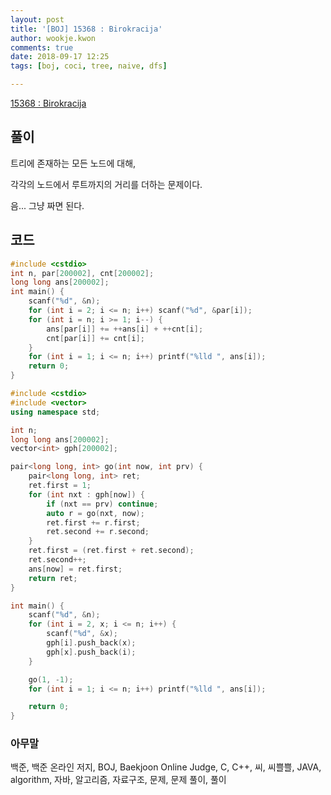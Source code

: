 ```yaml
---
layout: post
title: '[BOJ] 15368 : Birokracija'
author: wookje.kwon
comments: true
date: 2018-09-17 12:25
tags: [boj, coci, tree, naive, dfs]

---
```


[15368 : Birokracija](https://www.acmicpc.net/problem/15368)  

## 풀이

트리에 존재하는 모든 노드에 대해,

각각의 노드에서 루트까지의 거리를 더하는 문제이다.

음... 그냥 짜면 된다.

## 코드

```cpp
#include <cstdio>
int n, par[200002], cnt[200002];
long long ans[200002];
int main() {
    scanf("%d", &n);
    for (int i = 2; i <= n; i++) scanf("%d", &par[i]);
    for (int i = n; i >= 1; i--) {
        ans[par[i]] += ++ans[i] + ++cnt[i];
        cnt[par[i]] += cnt[i];
    }
    for (int i = 1; i <= n; i++) printf("%lld ", ans[i]);
    return 0;
}
```  
```cpp
#include <cstdio>
#include <vector>
using namespace std;

int n;
long long ans[200002];
vector<int> gph[200002];

pair<long long, int> go(int now, int prv) {
	pair<long long, int> ret;
	ret.first = 1;
	for (int nxt : gph[now]) {
		if (nxt == prv) continue;
		auto r = go(nxt, now);
		ret.first += r.first;
		ret.second += r.second;
	}
	ret.first = (ret.first + ret.second);
	ret.second++;
	ans[now] = ret.first;
	return ret;
}

int main() {
	scanf("%d", &n);
	for (int i = 2, x; i <= n; i++) {
		scanf("%d", &x);
		gph[i].push_back(x);
		gph[x].push_back(i);
	}

	go(1, -1);
	for (int i = 1; i <= n; i++) printf("%lld ", ans[i]);

	return 0;
}
```  

### 아무말  
백준, 백준 온라인 저지, BOJ, Baekjoon Online Judge, C, C++, 씨, 씨쁠쁠, JAVA, algorithm, 자바, 알고리즘, 자료구조, 문제, 문제 풀이, 풀이
